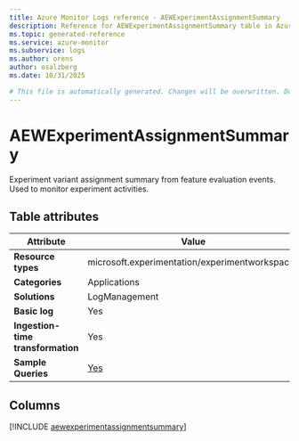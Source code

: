 ```yaml
---
title: Azure Monitor Logs reference - AEWExperimentAssignmentSummary
description: Reference for AEWExperimentAssignmentSummary table in Azure Monitor Logs.
ms.topic: generated-reference
ms.service: azure-monitor
ms.subservice: logs
ms.author: orens
author: osalzberg
ms.date: 10/31/2025

# This file is automatically generated. Changes will be overwritten. Do not change this file directly.
---
```


# AEWExperimentAssignmentSummary

Experiment variant assignment summary from feature evaluation events. Used to monitor experiment activities.


## Table attributes

|Attribute|Value|
|---|---|
|**Resource types**|microsoft.experimentation/experimentworkspaces|
|**Categories**|Applications|
|**Solutions**| LogManagement|
|**Basic log**|Yes|
|**Ingestion-time transformation**|Yes|
|**Sample Queries**|[Yes](/azure/azure-monitor/reference/queries/aewexperimentassignmentsummary)|



## Columns
  
[!INCLUDE [aewexperimentassignmentsummary](~/reusable-content/ce-skilling/azure/includes/azure-monitor/reference/tables/aewexperimentassignmentsummary-include.md)]
